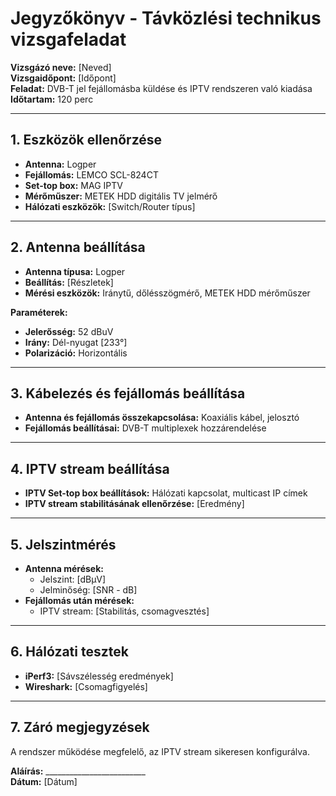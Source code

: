 # Jegyzőkönyv - Távközlési technikus vizsgafeladat

**Vizsgázó neve:** [Neved]  
**Vizsgaidőpont:** [Időpont]  
**Feladat:** DVB-T jel fejállomásba küldése és IPTV rendszeren való kiadása  
**Időtartam:** 120 perc

---

## 1. Eszközök ellenőrzése
- **Antenna:** Logper
- **Fejállomás:** LEMCO SCL-824CT
- **Set-top box:** MAG IPTV
- **Mérőműszer:** METEK HDD digitális TV jelmérő
- **Hálózati eszközök:** [Switch/Router típus]

---

## 2. Antenna beállítása
- **Antenna típusa:** Logper
- **Beállítás:** [Részletek]
- **Mérési eszközök:** Iránytű, dőlésszögmérő, METEK HDD mérőműszer

**Paraméterek:**  
- **Jelerősség:** 52 dBuV  
- **Irány:** Dél-nyugat [233°]  
- **Polarizáció:** Horizontális

---

## 3. Kábelezés és fejállomás beállítása
- **Antenna és fejállomás összekapcsolása:** Koaxiális kábel, jelosztó
- **Fejállomás beállításai:** DVB-T multiplexek hozzárendelése

---

## 4. IPTV stream beállítása
- **IPTV Set-top box beállítások:** Hálózati kapcsolat, multicast IP címek
- **IPTV stream stabilitásának ellenőrzése:** [Eredmény]

---

## 5. Jelszintmérés
- **Antenna mérések:**  
  - Jelszint: [dBμV]
  - Jelminőség: [SNR - dB]
- **Fejállomás után mérések:**  
  - IPTV stream: [Stabilitás, csomagvesztés]

---

## 6. Hálózati tesztek
- **iPerf3:** [Sávszélesség eredmények]
- **Wireshark:** [Csomagfigyelés]

---

## 7. Záró megjegyzések
A rendszer működése megfelelő, az IPTV stream sikeresen konfigurálva.

**Aláírás:** _________________________  
**Dátum:** [Dátum]
